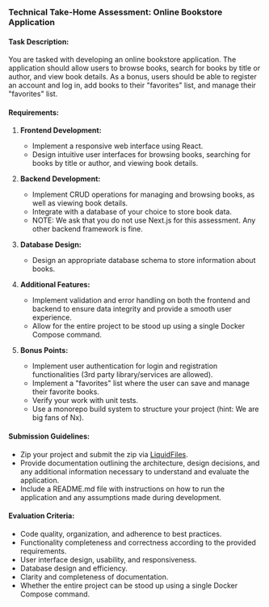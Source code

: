 ### Technical Take-Home Assessment: Online Bookstore Application

#### Task Description:

You are tasked with developing an online bookstore application. The application should allow users to browse books, search for books by title or author, and view book details. As a bonus, users should be able to register an account and log in, add books to their "favorites" list, and manage their "favorites" list.

#### Requirements:

1. **Frontend Development:**

   - Implement a responsive web interface using React.
   - Design intuitive user interfaces for browsing books, searching for books by title or author, and viewing book details.

2. **Backend Development:**

   - Implement CRUD operations for managing and browsing books, as well as viewing book details.
   - Integrate with a database of your choice to store book data.
   - NOTE: We ask that you do not use Next.js for this assessment. Any other backend framework is fine.

3. **Database Design:**

   - Design an appropriate database schema to store information about books.

4. **Additional Features:**

   - Implement validation and error handling on both the frontend and backend to ensure data integrity and provide a smooth user experience.
   - Allow for the entire project to be stood up using a single Docker Compose command.

5. **Bonus Points:**
   - Implement user authentication for login and registration functionalities (3rd party library/services are allowed).
   - Implement a "favorites" list where the user can save and manage their favorite books.
   - Verify your work with unit tests.
   - Use a monorepo build system to structure your project (hint: We are big fans of Nx).

#### Submission Guidelines:

- Zip your project and submit the zip via [LiquidFiles](https://liquidfiles.atomicplays.com/filedrop/EmployeeAssessments).
- Provide documentation outlining the architecture, design decisions, and any additional information necessary to understand and evaluate the application.
- Include a README.md file with instructions on how to run the application and any assumptions made during development.

#### Evaluation Criteria:

- Code quality, organization, and adherence to best practices.
- Functionality completeness and correctness according to the provided requirements.
- User interface design, usability, and responsiveness.
- Database design and efficiency.
- Clarity and completeness of documentation.
- Whether the entire project can be stood up using a single Docker Compose command.
